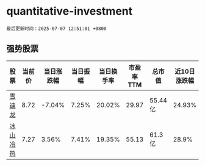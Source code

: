 # quantitative-investment

`最后更新时间：2025-07-07 12:51:01 +0800`

## 强势股票

|股票|当前价|当日涨跌幅|当日振幅|当日换手率|市盈率TTM|总市值|近10日涨跌幅|
|----|----|----|----|----|----|----|----|
|[雪迪龙](https://xueqiu.com/S/SZ002658)|8.72|-7.04%|7.25%|20.02%|29.97|55.44亿|24.93%|
|[冰山冷热](https://xueqiu.com/S/SZ000530)|7.27|3.56%|7.41%|19.35%|55.13|61.3亿|28.9%|
